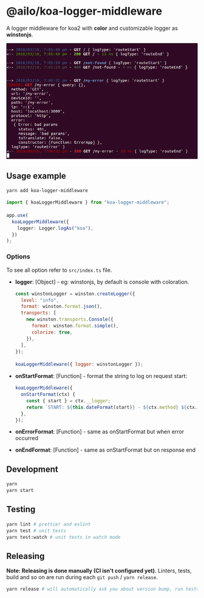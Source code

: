 # @ailo/koa-logger-middleware

A logger middleware for koa2 with **color** and customizable logger as **winstonjs**.

<img src="log.png" alt="Koa logger middleware"/>

## Usage example

```sh
yarn add koa-logger-middleware
```

```ts
import { koaLoggerMiddleware } from "koa-logger-middleware";

app.use(
  koaLoggerMiddleware({
    logger: Logger.logAs("koa"),
  })
);
```

### Options

To see all option refer to `src/index.ts` file.

- **logger**: [Object] - eg: winstonjs, by default is console with coloration.

  ```js
  const winstonLogger = winston.createLogger({
    level: "info",
    format: winston.format.json(),
    transports: [
      new winston.transports.Console({
        format: winston.format.simple(),
        colorize: true,
      }),
    ],
  });

  koaLoggerMiddleware({ logger: winstonLogger });
  ```

- **onStartFormat**: [Function] - format the string to log on request start:
  ```js
  koaLoggerMiddleware({
    onStartFormat(ctx) {
      const { start } = ctx.__logger;
      return `START: ${this.dateFormat(start)} - ${ctx.method} ${ctx.url}`;
    },
  });
  ```
- **onErrorFormat**: [Function] - same as onStartFormat but when error occurred
- **onEndFormat**: [Function] - same as onStartFormat but on response end

## Development

```sh
yarn
yarn start
```

## Testing

```sh
yarn lint # prettier and eslint
yarn test # unit tests
yarn test:watch # unit tests in watch mode
```

## Releasing

**Note: Releasing is done manually (CI isn't configured yet).** Linters, tests, build and so on are run during each `git push` / `yarn release`.

```sh
yarn release # will automatically ask you about version bump, run tests and build, and push new version to git & npm
```
